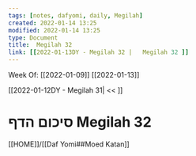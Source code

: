 ```yaml
---
tags: [notes, dafyomi, daily, Megilah] 
created: 2022-01-14 13:25
modified: 2022-01-14 13:25
type: Document
title:  Megilah 32
link: [[2022-01-13DY - Megilah 32 |   Megilah 32 ]]
---
```

Week Of: [[2022-01-09]]
[[2022-01-13]]

[[2022-01-12DY - Megilah 31| << ]] 

# סיכום הדף  Megilah 32

[[HOME]]/[[Daf Yomi##Moed Katan]]

## 
 

